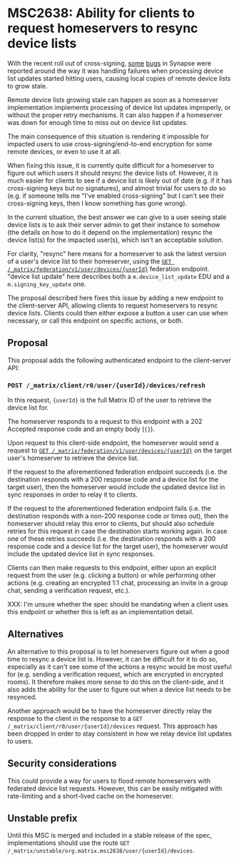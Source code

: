 # MSC2638: Ability for clients to request homeservers to resync device lists

With the recent roll out of cross-signing,
[some](https://github.com/matrix-org/synapse/issues/7418)
[bugs](https://github.com/matrix-org/synapse/issues/7504) in Synapse were
reported around the way it was handling failures when processing device list
updates started hitting users, causing local copies of remote device lists to
grow stale.

Remote device lists growing stale can happen as soon as a homeserver
implementation implements processing of device list updates improperly, or
without the proper retry mechanisms. It can also happen if a homeserver was down
for enough time to miss out on device list updates.

The main consequence of this situation is rendering it impossible for impacted
users to use cross-signing/end-to-end encryption for some remote devices, or
even to use it at all.

When fixing this issue, it is currently quite difficult for a homeserver to
figure out which users it should resync the device lists of. However, it is much
easier for clients to see if a device list is likely out of date (e.g. if it has
cross-signing keys but no signatures), and almost trivial for users to do so
(e.g. if someone tells me "I've enabled cross-signing" but I can't see their
cross-signing keys, then I know something has gone wrong).

In the current situation, the best answer we can give to a user seeing stale
device lists is to ask their server admin to get their instance to somehow (the
details on how to do it depend on the implementation) resync the device list(s)
for the impacted user(s), which isn't an acceptable solution.

For clarity, "resync" here means for a homeserver to ask the latest version of a
user's device list to their homeserver, using the [`GET
/_matrix/federation/v1/user/devices/{userId}`](https://matrix.org/docs/spec/server_server/latest#get-matrix-federation-v1-user-devices-userid)
federation endpoint. "device list update" here describes both a
`m.device_list_update` EDU and a `m.signing_key_update` one.

The proposal described here fixes this issue by adding a new endpoint to the
client-server API, allowing clients to request homeservers to resync device
lists. Clients could then either expose a button a user can use when necessary,
or call this endpoint on specific actions, or both.

## Proposal

This proposal adds the following authenticated endpoint to the client-server API:

### `POST /_matrix/client/r0/user/{userId}/devices/refresh`

In this request, `{userId}` is the full Matrix ID of the user to retrieve the
device list for.

The homeserver responds to a request to this endpoint with a 202 Accepted
response code and an empty body (`{}`).

Upon request to this client-side endpoint, the homeserver would send a request
to [`GET
/_matrix/federation/v1/user/devices/{userId}`](https://matrix.org/docs/spec/server_server/latest#get-matrix-federation-v1-user-devices-userid)
on the target user's homeserver to retrieve the device list.

If the request to the aforementioned federation endpoint succeeds (i.e. the
destination responds with a 200 response code and a device list for the target
user), then the homeserver would include the updated device list in sync
responses in order to relay it to clients.

If the request to the aforementioned federation endpoint fails (i.e. the
destination responds with a non-200 response code or times out), then the
homeserver should relay this error to clients, but should also schedule retries
for this request in case the destination starts working again. In case one of
these retries succeeds (i.e. the destination responds with a 200 response code
and a device list for the target user), the homeserver would include the updated
device list in sync responses.

Clients can then make requests to this endpoint, either upon an explicit
request from the user (e.g. clicking a button) or while performing other actions
(e.g. creating an encrypted 1:1 chat, processing an invite in a group chat,
sending a verification request, etc.).

XXX: I'm unsure whether the spec should be mandating when a client uses this
endpoint or whether this is left as an implementation detail.


## Alternatives

An alternative to this proposal is to let homeservers figure out when a good
time to resync a device list is. However, it can be difficult for it to do so,
especially as it can't see some of the actions a resync would be most useful for
(e.g. sending a verification request, which are encrypted in encrypted rooms).
It therefore makes more sense to do this on the client-side, and it also adds
the ability for the user to figure out when a device list needs to be resynced.

Another approach would be to have the homeserver directly relay the response to
the client in the response to a `GET /_matrix/client/r0/user/{userId}/devices`
request. This approach has been dropped in order to stay consistent in how we
relay device list updates to users.


## Security considerations

This could provide a way for users to flood remote homeservers with federated
device list requests. However, this can be easily mitigated with rate-limiting
and a short-lived cache on the homeserver.


## Unstable prefix

Until this MSC is merged and included in a stable release of the spec,
implementations should use the route
`GET /_matrix/unstable/org.matrix.msc2638/user/{userId}/devices`.
